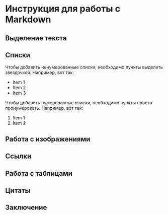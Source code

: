 # Инструкция для работы с Markdown

## Выделение текста

## Списки

Чтобы добавить ненумерованные списки, необходимо пункты выделить звездочкой. Например, вот так:
* Item 1
* Item 2
* Item 3

Чтобы добавить нумерованные списки, необходимо пункты просто пронумеровать. Например, вот так:
1. Item 1
2. Item 2

## Работа с изображениями

## Ссылки

## Работа с таблицами

## Цитаты

## Заключение